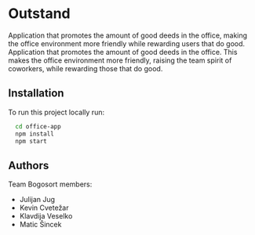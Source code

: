 # Outstand

Application that promotes the amount of good deeds in the office, making the office environment more friendly while rewarding users that do good.
Application that promotes the amount of good deeds in the office. This makes the office environment more friendly, raising the team spirit of coworkers, while rewarding those that do good.

## Installation

To run this project locally run:

```bash
  cd office-app
  npm install
  npm start
```

## Authors

Team Bogosort members:

- Julijan Jug
- Kevin Cvetežar
- Klavdija Veselko
- Matic Šincek
